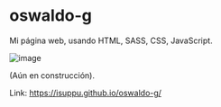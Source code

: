 # oswaldo-g

Mi página web, usando HTML, SASS, CSS, JavaScript.

![image](https://user-images.githubusercontent.com/84472573/123198656-1bf06900-d473-11eb-83df-9f2d2488f2db.png)

(Aún en construcción).

Link: https://isuppu.github.io/oswaldo-g/
